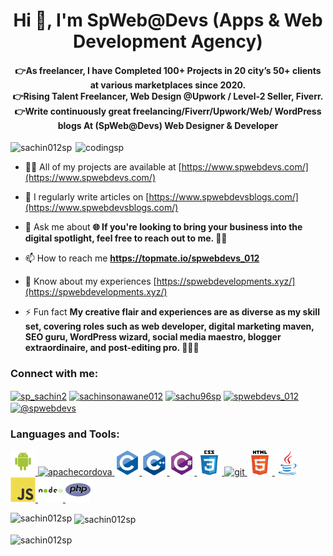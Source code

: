 <h1 align="center">Hi 👋, I'm SpWeb@Devs (Apps & Web Development Agency)</h1>
<h4 align="center">👉As freelancer, I have Completed 100+ Projects in 20 city’s 50+ clients at various marketplaces since 2020.<br> 👉Rising Talent Freelancer, Web Design @Upwork / Level-2 Seller, Fiverr.<br> 👉Write continuously great freelancing/Fiverr/Upwork/Web/ WordPress blogs At (SpWeb@Devs) Web Designer & Developer</h4>

<img align="right" alt="codingsp" width="400" scr="https://user-images.githubusercontent.com/55389276/140866485-8fb1c876-9a8f-4d6a-98dc-08c4981eaf70.gif">

<p align="left"> <img src="https://komarev.com/ghpvc/?username=sachin012sp&label=Profile%20views&color=0e75b6&style=flat" alt="sachin012sp" /> </p>

- 👨‍💻 All of my projects are available at [https://www.spwebdevs.com/](https://www.spwebdevs.com/)

- 📝 I regularly write articles on [https://www.spwebdevsblogs.com/](https://www.spwebdevsblogs.com/)

- 💬 Ask me about **🌐 If you're looking to bring your business into the digital spotlight, feel free to reach out to me. 📩✨**

- 📫 How to reach me **https://topmate.io/spwebdevs_012**

- 📄 Know about my experiences [https://spwebdevelopments.xyz/](https://spwebdevelopments.xyz/)

- ⚡ Fun fact **My creative flair and experiences are as diverse as my skill set, covering roles such as web developer, digital marketing maven, SEO guru, WordPress wizard, social media maestro, blogger extraordinaire, and post-editing pro. 🧙‍♂️✨**

<h3 align="left">Connect with me:</h3>
<p align="left">
<a href="https://twitter.com/sp_sachin2" target="blank"><img align="center" src="https://raw.githubusercontent.com/rahuldkjain/github-profile-readme-generator/master/src/images/icons/Social/twitter.svg" alt="sp_sachin2" height="30" width="40" /></a>
<a href="https://linkedin.com/in/sachinsonawane012" target="blank"><img align="center" src="https://raw.githubusercontent.com/rahuldkjain/github-profile-readme-generator/master/src/images/icons/Social/linked-in-alt.svg" alt="sachinsonawane012" height="30" width="40" /></a>
<a href="https://fb.com/sachu96sp" target="blank"><img align="center" src="https://raw.githubusercontent.com/rahuldkjain/github-profile-readme-generator/master/src/images/icons/Social/facebook.svg" alt="sachu96sp" height="30" width="40" /></a>
<a href="https://instagram.com/spwebdevs_012" target="blank"><img align="center" src="https://raw.githubusercontent.com/rahuldkjain/github-profile-readme-generator/master/src/images/icons/Social/instagram.svg" alt="spwebdevs_012" height="30" width="40" /></a>
<a href="https://www.youtube.com/c/@spwebdevs" target="blank"><img align="center" src="https://raw.githubusercontent.com/rahuldkjain/github-profile-readme-generator/master/src/images/icons/Social/youtube.svg" alt="@spwebdevs" height="30" width="40" /></a>
</p>

<h3 align="left">Languages and Tools:</h3>
<p align="left"> <a href="https://developer.android.com" target="_blank" rel="noreferrer"> <img src="https://raw.githubusercontent.com/devicons/devicon/master/icons/android/android-original-wordmark.svg" alt="android" width="40" height="40"/> </a> <a href="https://cordova.apache.org/" target="_blank" rel="noreferrer"> <img src="https://www.vectorlogo.zone/logos/apache_cordova/apache_cordova-icon.svg" alt="apachecordova" width="40" height="40"/> </a> <a href="https://www.cprogramming.com/" target="_blank" rel="noreferrer"> <img src="https://raw.githubusercontent.com/devicons/devicon/master/icons/c/c-original.svg" alt="c" width="40" height="40"/> </a> <a href="https://www.w3schools.com/cpp/" target="_blank" rel="noreferrer"> <img src="https://raw.githubusercontent.com/devicons/devicon/master/icons/cplusplus/cplusplus-original.svg" alt="cplusplus" width="40" height="40"/> </a> <a href="https://www.w3schools.com/cs/" target="_blank" rel="noreferrer"> <img src="https://raw.githubusercontent.com/devicons/devicon/master/icons/csharp/csharp-original.svg" alt="csharp" width="40" height="40"/> </a> <a href="https://www.w3schools.com/css/" target="_blank" rel="noreferrer"> <img src="https://raw.githubusercontent.com/devicons/devicon/master/icons/css3/css3-original-wordmark.svg" alt="css3" width="40" height="40"/> </a> <a href="https://git-scm.com/" target="_blank" rel="noreferrer"> <img src="https://www.vectorlogo.zone/logos/git-scm/git-scm-icon.svg" alt="git" width="40" height="40"/> </a> <a href="https://www.w3.org/html/" target="_blank" rel="noreferrer"> <img src="https://raw.githubusercontent.com/devicons/devicon/master/icons/html5/html5-original-wordmark.svg" alt="html5" width="40" height="40"/> </a> <a href="https://www.java.com" target="_blank" rel="noreferrer"> <img src="https://raw.githubusercontent.com/devicons/devicon/master/icons/java/java-original.svg" alt="java" width="40" height="40"/> </a> <a href="https://developer.mozilla.org/en-US/docs/Web/JavaScript" target="_blank" rel="noreferrer"> <img src="https://raw.githubusercontent.com/devicons/devicon/master/icons/javascript/javascript-original.svg" alt="javascript" width="40" height="40"/> </a> <a href="https://nodejs.org" target="_blank" rel="noreferrer"> <img src="https://raw.githubusercontent.com/devicons/devicon/master/icons/nodejs/nodejs-original-wordmark.svg" alt="nodejs" width="40" height="40"/> </a> <a href="https://www.php.net" target="_blank" rel="noreferrer"> <img src="https://raw.githubusercontent.com/devicons/devicon/master/icons/php/php-original.svg" alt="php" width="40" height="40"/> </a> </p>

<p><img align="left" src="https://github-readme-stats.vercel.app/api/top-langs?username=sachin012sp&show_icons=true&locale=en&layout=compact" alt="sachin012sp" /></p>

<p>&nbsp;<img align="center" src="https://github-readme-stats.vercel.app/api?username=sachin012sp&show_icons=true&locale=en" alt="sachin012sp" /></p>

<p><img align="center" src="https://github-readme-streak-stats.herokuapp.com/?user=sachin012sp&" alt="sachin012sp" /></p>
